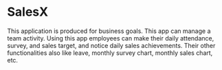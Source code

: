 # SalesX
This application is produced for business goals. This app can manage a team activity. Using this app employees can make their daily attendance, survey, and sales target, and notice daily sales achievements. Their other functionalities also like leave, monthly survey chart, monthly sales chart, etc.
